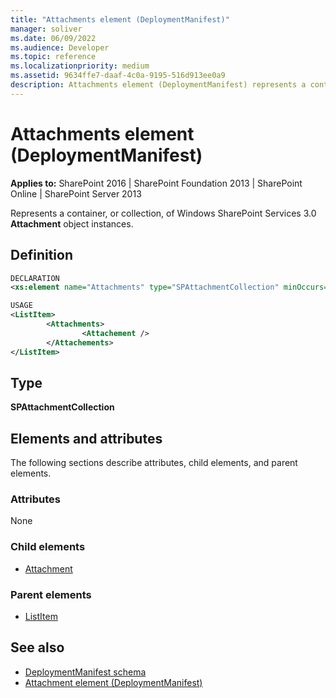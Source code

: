 ```yaml
---
title: "Attachments element (DeploymentManifest)"
manager: soliver
ms.date: 06/09/2022
ms.audience: Developer
ms.topic: reference
ms.localizationpriority: medium
ms.assetid: 9634ffe7-daaf-4c0a-9195-516d913ee0a9
description: Attachments element (DeploymentManifest) represents a container, or collection, of Windows SharePoint Services 3.0 Attachment object instances.
---
```


# Attachments element (DeploymentManifest)

**Applies to:** SharePoint 2016 | SharePoint Foundation 2013 | SharePoint Online | SharePoint Server 2013

Represents a container, or collection, of Windows SharePoint Services 3.0 **Attachment** object instances.

## Definition

```XML
DECLARATION
<xs:element name="Attachments" type="SPAttachmentCollection" minOccurs="0" maxOccurs="1" />

USAGE
<ListItem>
        <Attachments>
                <Attachement />
        </Attachements>
</ListItem>

```

## Type

**SPAttachmentCollection**

## Elements and attributes

The following sections describe attributes, child elements, and parent elements.

### Attributes

None

### Child elements

- [Attachment](attachment-element-deploymentmanifest.md)

### Parent elements

- [ListItem](listitem-element-deploymentmanifestspgenericobject.md)

## See also

- [DeploymentManifest schema](deploymentmanifest-schema.md)
- [Attachment element (DeploymentManifest)](attachment-element-deploymentmanifest.md)
